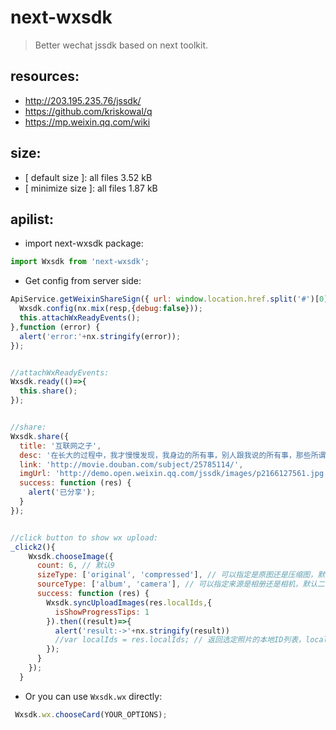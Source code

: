 # next-wxsdk
> Better wechat jssdk based on next toolkit.


## resources:
+ http://203.195.235.76/jssdk/
+ https://github.com/kriskowal/q
+ https://mp.weixin.qq.com/wiki

## size:
+ [ default size ]: all files 3.52 kB
+ [ minimize size ]: all files 1.87 kB

## apilist:
+ import next-wxsdk package:
```javascript
import Wxsdk from 'next-wxsdk';
```

+ Get config from server side:
```javascript
ApiService.getWeixinShareSign({ url: window.location.href.split('#')[0] }).then((resp)=>{
  Wxsdk.config(nx.mix(resp,{debug:false}));
  this.attachWxReadyEvents();
},function (error) {
  alert('error:'+nx.stringify(error));
});


//attachWxReadyEvents:
Wxsdk.ready(()=>{
  this.share();
});


//share:
Wxsdk.share({
  title: '互联网之子',
  desc: '在长大的过程中，我才慢慢发现，我身边的所有事，别人跟我说的所有事，那些所谓本来如此，注定如此的事，它们其实没有非得如此，事情是可以改变的。更重要的是，有些事既然错了，那就该做出改变。',
  link: 'http://movie.douban.com/subject/25785114/',
  imgUrl: 'http://demo.open.weixin.qq.com/jssdk/images/p2166127561.jpg',
  success: function (res) {
    alert('已分享');
  }
});


//click button to show wx upload:
_click2(){
    Wxsdk.chooseImage({
      count: 6, // 默认9
      sizeType: ['original', 'compressed'], // 可以指定是原图还是压缩图，默认二者都有
      sourceType: ['album', 'camera'], // 可以指定来源是相册还是相机，默认二者都有
      success: function (res) {
        Wxsdk.syncUploadImages(res.localIds,{
          isShowProgressTips: 1
        }).then((result)=>{
          alert('result:->'+nx.stringify(result))
          //var localIds = res.localIds; // 返回选定照片的本地ID列表，localId可以作为img标签的src属性显示图片
        });
      }
    });
  }
```
+ Or you can use `Wxsdk.wx` directly:
```javascript
 Wxsdk.wx.chooseCard(YOUR_OPTIONS);
```
